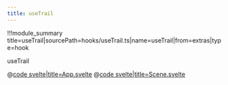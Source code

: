 ```yaml
---
title: useTrail
---
```


<script lang="ts">
import Example from '$examples/extras/use-trail/App.svelte'
</script>

!!!module_summary title=useTrail|sourcePath=hooks/useTrail.ts|name=useTrail|from=extras|type=hook

useTrail

<ExampleWrapper playgroundHref="/extras/use-trail">
<Example />

<div slot="code">

@[code svelte|title=App.svelte](../../examples/extras/use-trail/App.svelte)
@[code svelte|title=Scene.svelte](../../examples/extras/use-trail/Scene.svelte)

</div>
</ExampleWrapper>
